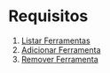 # **Requisitos**

1. [Listar Ferramentas](./load-tools.md)
2. [Adicionar Ferramenta](./add-tool.md)
3. [Remover Ferramenta](./remove-tool.md)